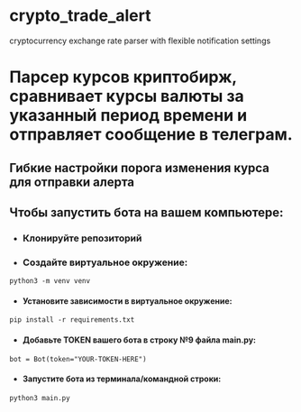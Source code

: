 # crypto_trade_alert
cryptocurrency exchange rate parser with flexible notification settings
# Парсер курсов криптобирж, сравнивает курсы валюты за указанный период времени и отправляет сообщение в телеграм.
## Гибкие настройки порога изменения курса для отправки алерта
## Чтобы запустить бота на вашем компьютере:
- ### Клонируйте репозиторий
- ### Создайте виртуальное окружение:
```
python3 -m venv venv
```
- #### Установите зависимости в виртуальное окружение:
```
pip install -r requirements.txt
```
- #### Добавьте TOKEN вашего бота в строку №9 файла main.py:
```
bot = Bot(token="YOUR-TOKEN-HERE")
```
- #### Запустите бота из терминала/командной строки:
```
python3 main.py
```
